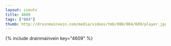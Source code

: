 ```yaml
--- 
layout: sieutv
title: 4609
tags: ["004"]
thumb: http://drainmainvein.com/media/videos/tmb/000/004/609/player.jpg
---
```

{% include drainmainvein key="4609" %} 
